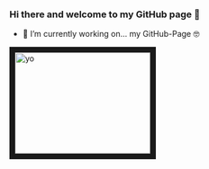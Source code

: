 ### Hi there and welcome to my GitHub page  👋

- 🔭 I’m currently working on... my GitHub-Page 🤓

<a href="http://www.youtube.com/watch?feature=player_embedded&v=onzzA3VirMk
" target="_blank"><img src="http://img.youtube.com/vi/onzzA3VirMk/0.jpg" 
alt="yo" width="240" height="180" border="10"/></a>
<!--
**rockadub/rockadub** is a ✨ _special_ ✨ repository because its `README.md` (this file) appears on your GitHub profile.

Here are some ideas to get you started:

- 🔭 I’m currently working on ...
- 🌱 I’m currently learning ...
- 👯 I’m looking to collaborate on ...
- 🤔 I’m looking for help with ...
- 💬 Ask me about ...
- 📫 How to reach me: ...
- 😄 Pronouns: ...
- ⚡ Fun fact: ...
-->
